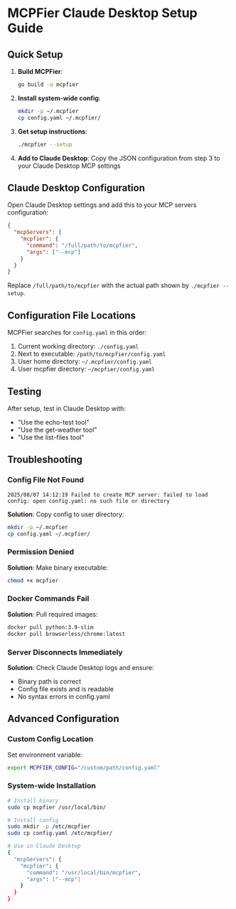 # MCPFier Claude Desktop Setup Guide

## Quick Setup

1. **Build MCPFier**:
   ```bash
   go build -o mcpfier
   ```

2. **Install system-wide config**:
   ```bash
   mkdir -p ~/.mcpfier
   cp config.yaml ~/.mcpfier/
   ```

3. **Get setup instructions**:
   ```bash
   ./mcpfier --setup
   ```

4. **Add to Claude Desktop**: Copy the JSON configuration from step 3 to your Claude Desktop MCP settings

## Claude Desktop Configuration

Open Claude Desktop settings and add this to your MCP servers configuration:

```json
{
  "mcpServers": {
    "mcpfier": {
      "command": "/full/path/to/mcpfier",
      "args": ["--mcp"]
    }
  }
}
```

Replace `/full/path/to/mcpfier` with the actual path shown by `./mcpfier --setup`.

## Configuration File Locations

MCPFier searches for `config.yaml` in this order:

1. Current working directory: `./config.yaml`
2. Next to executable: `/path/to/mcpfier/config.yaml`  
3. User home directory: `~/.mcpfier/config.yaml`
4. User mcpfier directory: `~/mcpfier/config.yaml`

## Testing

After setup, test in Claude Desktop with:
- "Use the echo-test tool"
- "Use the get-weather tool"
- "Use the list-files tool"

## Troubleshooting

### Config File Not Found
```
2025/08/07 14:12:19 Failed to create MCP server: failed to load config: open config.yaml: no such file or directory
```

**Solution**: Copy config to user directory:
```bash
mkdir -p ~/.mcpfier
cp config.yaml ~/.mcpfier/
```

### Permission Denied
**Solution**: Make binary executable:
```bash
chmod +x mcpfier
```

### Docker Commands Fail
**Solution**: Pull required images:
```bash
docker pull python:3.9-slim
docker pull browserless/chrome:latest
```

### Server Disconnects Immediately
**Solution**: Check Claude Desktop logs and ensure:
- Binary path is correct
- Config file exists and is readable
- No syntax errors in config.yaml

## Advanced Configuration

### Custom Config Location
Set environment variable:
```bash
export MCPFIER_CONFIG="/custom/path/config.yaml"
```

### System-wide Installation
```bash
# Install binary
sudo cp mcpfier /usr/local/bin/

# Install config
sudo mkdir -p /etc/mcpfier
sudo cp config.yaml /etc/mcpfier/

# Use in Claude Desktop
{
  "mcpServers": {
    "mcpfier": {
      "command": "/usr/local/bin/mcpfier",
      "args": ["--mcp"]
    }
  }
}
```